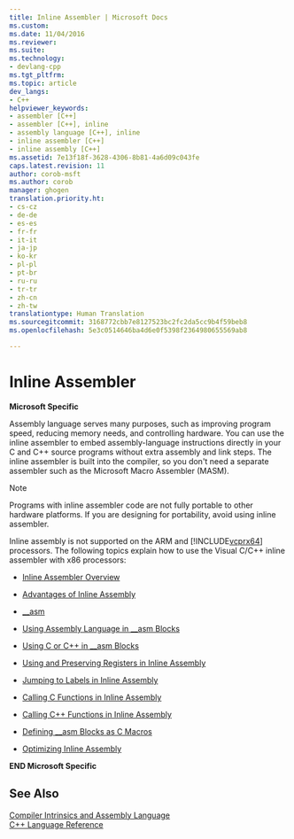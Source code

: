 ```yaml
---
title: Inline Assembler | Microsoft Docs
ms.custom: 
ms.date: 11/04/2016
ms.reviewer: 
ms.suite: 
ms.technology:
- devlang-cpp
ms.tgt_pltfrm: 
ms.topic: article
dev_langs:
- C++
helpviewer_keywords:
- assembler [C++]
- assembler [C++], inline
- assembly language [C++], inline
- inline assembler [C++]
- inline assembly [C++]
ms.assetid: 7e13f18f-3628-4306-8b81-4a6d09c043fe
caps.latest.revision: 11
author: corob-msft
ms.author: corob
manager: ghogen
translation.priority.ht:
- cs-cz
- de-de
- es-es
- fr-fr
- it-it
- ja-jp
- ko-kr
- pl-pl
- pt-br
- ru-ru
- tr-tr
- zh-cn
- zh-tw
translationtype: Human Translation
ms.sourcegitcommit: 3168772cbb7e8127523bc2fc2da5cc9b4f59beb8
ms.openlocfilehash: 5e3c0514646ba4d6e0f5398f2364980655569ab8

---
```

# Inline Assembler
**Microsoft Specific**  
  
 Assembly language serves many purposes, such as improving program speed, reducing memory needs, and controlling hardware. You can use the inline assembler to embed assembly-language instructions directly in your C and C++ source programs without extra assembly and link steps. The inline assembler is built into the compiler, so you don't need a separate assembler such as the Microsoft Macro Assembler (MASM).  
  
> [!NOTE]
>  Programs with inline assembler code are not fully portable to other hardware platforms. If you are designing for portability, avoid using inline assembler.  
  
 Inline assembly is not supported on the ARM and [!INCLUDE[vcprx64](../../assembler/inline/includes/vcprx64_md.md)] processors.  The following topics explain how to use the Visual C/C++ inline assembler with x86 processors:  
  
-   [Inline Assembler Overview](../../assembler/inline/inline-assembler-overview.md)  
  
-   [Advantages of Inline Assembly](../../assembler/inline/advantages-of-inline-assembly.md)  
  
-   [__asm](../../assembler/inline/asm.md)  
  
-   [Using Assembly Language in __asm Blocks](../../assembler/inline/using-assembly-language-in-asm-blocks.md)  
  
-   [Using C or C++ in __asm Blocks](../../assembler/inline/using-c-or-cpp-in-asm-blocks.md)  
  
-   [Using and Preserving Registers in Inline Assembly](../../assembler/inline/using-and-preserving-registers-in-inline-assembly.md)  
  
-   [Jumping to Labels in Inline Assembly](../../assembler/inline/jumping-to-labels-in-inline-assembly.md)  
  
-   [Calling C Functions in Inline Assembly](../../assembler/inline/calling-c-functions-in-inline-assembly.md)  
  
-   [Calling C++ Functions in Inline Assembly](../../assembler/inline/calling-cpp-functions-in-inline-assembly.md)  
  
-   [Defining __asm Blocks as C Macros](../../assembler/inline/defining-asm-blocks-as-c-macros.md)  
  
-   [Optimizing Inline Assembly](../../assembler/inline/optimizing-inline-assembly.md)  
  
 **END Microsoft Specific**  
  
## See Also  
 [Compiler Intrinsics and Assembly Language](../../intrinsics/compiler-intrinsics-and-assembly-language.md)   
 [C++ Language Reference](../../cpp/cpp-language-reference.md)


<!--HONumber=Jan17_HO2-->


